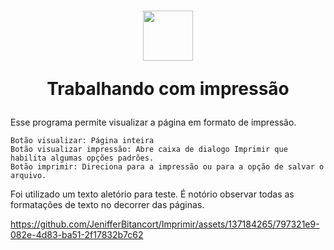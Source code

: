 <h1 align="center" >
    <img width="80" height="80" src="https://github.com/JenifferBitancort/Imprimir/assets/137184265/010fe8a7-e2aa-4b3c-bb9a-34c057d8fc54" />   
<p>Trabalhando com impressão</p>
</h1>


Esse programa permite visualizar a página em formato de impressão. 

    Botão visualizar: Página inteira
    Botão visualizar impressão: Abre caixa de dialogo Imprimir que habilita algumas opções padrões.
    Botão imprimir: Direciona para a impressão ou para a opção de salvar o arquivo.


Foi utilizado um texto aletório para teste. É notório observar todas as formatações de texto no decorrer das páginas. 


https://github.com/JenifferBitancort/Imprimir/assets/137184265/797321e9-082e-4d83-ba51-2f17832b7c62

